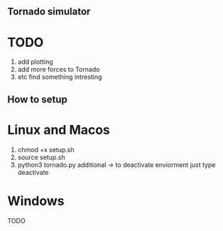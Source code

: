 ## Tornado simulator

# TODO
1. add plotting
2. add more forces to Tornado
3. etc find something intresting

## How to setup
# Linux and Macos
1. chmod +x setup.sh
2. source setup.sh
3. python3 tornado.py
additional -> to deactivate enviorment just type deactivate

# Windows
TODO
